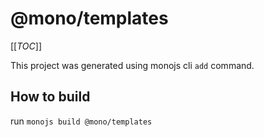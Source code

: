 # @mono/templates

[[_TOC_]]

This project was generated using monojs cli `add` command.

## How to build

run `monojs build @mono/templates`
